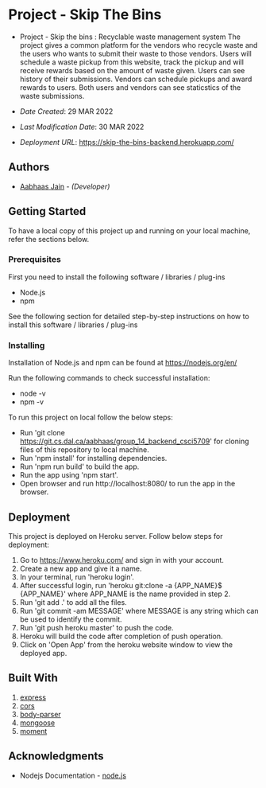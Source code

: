 # Project - Skip The Bins

- Project - Skip the bins : Recyclable waste management system
  The project gives a common platform for the vendors who recycle waste and the users who wants to submit their waste to those vendors. Users will schedule a waste pickup from this website, track the pickup and will receive rewards based on the amount of waste given. Users can see history of their submissions. Vendors can schedule pickups and award rewards to users. Both users and vendors can see staticstics of the waste submissions.

- _Date Created_: 29 MAR 2022
- _Last Modification Date_: 30 MAR 2022
- _Deployment URL_: <https://skip-the-bins-backend.herokuapp.com/>

## Authors

- [Aabhaas Jain](aabhaas.jain@dal.ca) - _(Developer)_

## Getting Started

To have a local copy of this project up and running on your local machine, refer the sections below.

### Prerequisites

First you need to install the following software / libraries / plug-ins

- Node.js
- npm

See the following section for detailed step-by-step instructions on how to install this software / libraries / plug-ins

### Installing

Installation of Node.js and npm can be found at https://nodejs.org/en/

Run the following commands to check successful installation:

- node -v
- npm -v

To run this project on local follow the below steps:

- Run 'git clone https://git.cs.dal.ca/aabhaas/group_14_backend_csci5709' for cloning files of this repository to local machine.
- Run 'npm install' for installing dependencies.
- Run 'npm run build' to build the app.
- Run the app using 'npm start'.
- Open browser and run http://localhost:8080/ to run the app in the browser.

## Deployment

This project is deployed on Heroku server. Follow below steps for deployment:

1. Go to https://www.heroku.com/ and sign in with your account.
2. Create a new app and give it a name.
3. In your terminal, run 'heroku login'.
4. After successful login, run 'heroku git:clone -a {APP_NAME}$ {APP_NAME}' where APP_NAME is the name provided in step 2.
5. Run 'git add .' to add all the files.
6. Run 'git commit -am MESSAGE' where MESSAGE is any string which can be used to identify the commit.
7. Run 'git push heroku master' to push the code.
8. Heroku will build the code after completion of push operation.
9. Click on 'Open App' from the heroku website window to view the deployed app.

## Built With

1. [express](https://www.npmjs.com/package/express)
2. [cors](https://www.npmjs.com/package/cors)
3. [body-parser](https://www.npmjs.com/package/body-parser)
4. [mongoose](https://www.npmjs.com/package/mongoose)
5. [moment](https://www.npmjs.com/package/moment)

## Acknowledgments

- Nodejs Documentation - [node.js](https://nodejs.org/en/docs/)
